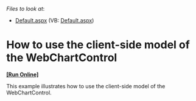 <!-- default file list -->
*Files to look at*:

* [Default.aspx](./CS/WebSite/Default.aspx) (VB: [Default.aspx](./VB/WebSite/Default.aspx))
<!-- default file list end -->
# How to use the client-side model of the WebChartControl
<!-- run online -->
**[[Run Online]](https://codecentral.devexpress.com/e1053/)**
<!-- run online end -->


<p>This example illustrates how to use the client-side model of the WebChartControl.</p>

<br/>


